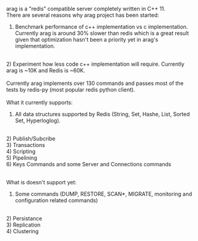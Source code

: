 arag is a "redis" compatible server completely written in C++ 11. 
<br>
There are several reasons why arag project has been started:
<br>
1) Benchmark performance of c++ implementation vs c implementation. Currently arag is around 30% slower than redis which is a great result given that optimization hasn't been a priority yet in arag's implementation.
<br>
2) Experiment how less code c++ implementation will require. Currently arag is ~10K and Redis is ~60K.
<br>
<br>
Currently arag implements over 130 commands and passes most of the tests by redis-py (most popular redis python client).
<br>
<br>
What it currently supports:
<br>

1) All data structures supported by Redis (String, Set, Hashe, List, Sorted Set, Hyperloglog).
<br>
2) Publish/Subcribe
<br>
3) Transactions
<br>
4) Scripting
<br>
5) Pipelining
<br>
6) Keys Commands and some Server and Connections commands
<br><br>

What is doesn't support yet:
<br>

1) Some commands (DUMP, RESTORE, SCAN*, MIGRATE, monitoring and configuration related commands)
<br>
2) Persistance
<br>
3) Replication
<br>
4) Clustering
<br>
<br>

